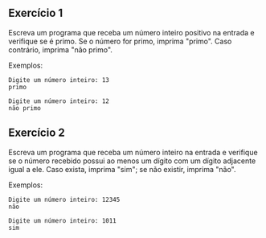 ## Exercício 1 

Escreva um programa que receba um número inteiro positivo na entrada e verifique se é primo. Se o número for primo, imprima "primo". Caso contrário, imprima "não primo".

Exemplos:

```
Digite um número inteiro: 13
primo

```

```
Digite um número inteiro: 12
não primo

```

## Exercício 2 

Escreva um programa que receba um número inteiro na entrada e verifique se o número recebido possui ao menos um dígito com um dígito adjacente igual a ele. Caso exista, imprima "sim"; se não existir, imprima "não".

Exemplos:

```
Digite um número inteiro: 12345
não

```

```
Digite um número inteiro: 1011
sim

```
